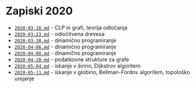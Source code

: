 # Zapiski 2020

* [`2020-03-16.md`](2020-03-16.md) - CLP in grafi, teorija odločanja
* [`2020-03-23.md`](2020-03-23.md) - odločitvena drevesa
* [`2020-03-30.md`](2020-03-30.md) - dinamično programiranje
* [`2020-04-06.md`](2020-04-06.md) - dinamično programiranje
* [`2020-04-08.md`](2020-04-08.md) - dinamično programiranje
* [`2020-04-20.md`](2020-04-20.md) - podatkovne strukture za grafe
* [`2020-05-04.md`](2020-05-04.md) - iskanje v širino, Dijkstrov algoritem
* [`2020-05-11.md`](2020-05-11.md) - iskanje v globino, Bellman-Fordov algoritem, topološko urejanje
